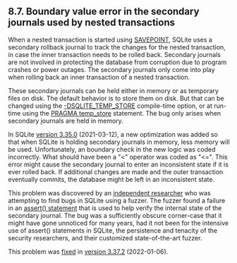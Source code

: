 ## 8\.7\.  Boundary value error in the secondary journals used by nested transactions


When a nested transaction is started using [SAVEPOINT](lang_savepoint.html), SQLite uses
a secondary rollback journal to track the changes for the nested
transaction, in case the inner transaction needs to be rolled back. Secondary
journals are not involved in protecting the database from corruption due
to program crashes or power outages. The secondary journals only come into
play when rolling back an inner transaction of a nested transaction.



These secondary journals can be held either in memory or as temporary
files on disk. The default behavior is to store them on disk. But that 
can be changed using the [\-DSQLITE\_TEMP\_STORE](compile.html#temp_store) compile\-time option,
or at run\-time using the [PRAGMA temp\_store](pragma.html#pragma_temp_store) statement. The bug
only arises when secondary journals are held in memory.



In SQLite [version 3\.35\.0](releaselog/3_35_0.html) (2021\-03\-12\), a new optimization was
added so that when SQLite is holding secondary journals in memory,
less memory will be used. Unfortunately, an boundary check in
the new logic was coded incorrectly.
What should have been a "\<" operator was coded as "\<\=". This
error might cause the secondary journal to enter an inconsistent state
if it is ever rolled back. If additional changes are made and the
outer transaction eventually commits, the database might be left in
an inconsistent state.



This problem was discovered by an 
[independent researcher](https://sqlite.org/forum/forumpost/b03d86f9516cb3a2)
who was attempting to find bugs in SQLite using a fuzzer. The fuzzer found a
failure in an [assert() statement](assert.html) that is used
to help verify the internal state of the secondary journal. The bug was a
sufficiently obscure corner\-case that it might have gone unnoticed for many
years, had it not been for the intensive use of assert() statements in SQLite,
the persistence and tenacity of the security researchers, and their
customized state\-of\-the\-art fuzzer.



This problem was [fixed](https://www.sqlite.org/src/info/73c2b50211d3ae26)
in [version 3\.37\.2](releaselog/3_37_2.html) (2022\-01\-06\).



